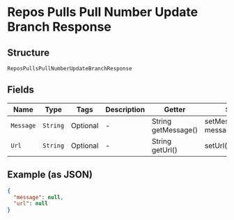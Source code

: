 
# Repos Pulls Pull Number Update Branch Response

## Structure

`ReposPullsPullNumberUpdateBranchResponse`

## Fields

| Name | Type | Tags | Description | Getter | Setter |
|  --- | --- | --- | --- | --- | --- |
| `Message` | `String` | Optional | - | String getMessage() | setMessage(String message) |
| `Url` | `String` | Optional | - | String getUrl() | setUrl(String url) |

## Example (as JSON)

```json
{
  "message": null,
  "url": null
}
```

